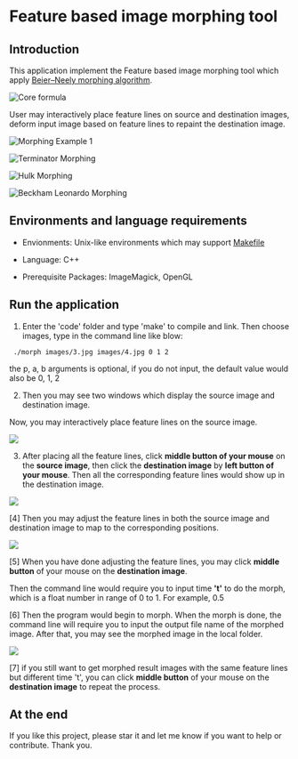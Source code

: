 # Feature based image morphing tool

## Introduction

This application implement the Feature based image morphing tool which apply [Beier–Neely morphing algorithm](https://en.wikipedia.org/wiki/Beier%E2%80%93Neely_morphing_algorithm).

![Core formula](images/phase0.png)

User may interactively place feature lines on source and destination images, deform input image based on feature lines to repaint the destination image.

![Morphing Example 1](images/phase0.png)

![Terminator Morphing](images/phase0.png)

![Hulk Morphing](images/phase0.png)

![Beckham Leonardo Morphing](images/phase0.png)

## Environments and language requirements

* Envionments: Unix-like environments which may support [Makefile](https://en.wikipedia.org/wiki/Makefile)

* Language: C++

* Prerequisite Packages: ImageMagick, OpenGL

## Run the application


1. Enter the 'code' folder and type 'make' to compile and link. Then choose images, type in the command line like blow:

` ./morph images/3.jpg images/4.jpg 0 1 2`

  the p, a, b arguments is optional, if you do not input, the default value would also be 0, 1, 2

2. Then you may see two windows which display the source image and destination image. 

  Now, you may interactively place feature lines on the source image.

  ![](images/phase1.png)

3. After placing all the feature lines, click **middle button of your mouse** on the **source image**, 
  then click the **destination image** by **left button of your mouse**. 
  Then all the corresponding feature lines would show up in the destination image.

  ![](images/phase2.png)

  [4] Then you may adjust the feature lines in both the source image and destination image to map to the corresponding positions.

  ![](images/phase3.png)

  [5] When you have done adjusting the feature lines, you may click **middle button** of your mouse on the **destination image**. 

  Then the command line would require you to input time **'t'** to do the morph, which is a float number in range of 0 to 1.
  For example, 0.5

  [6] Then the program would begin to morph. 
  When the morph is done, the command line will require you to input the output file name of the morphed image. 
  After that, you may see the morphed image in the local folder.

  ![](images/h6.jpg)

  [7] if you still want to get morphed result images with the same feature lines but different time 't', 
  you can click **middle button** of your mouse on the **destination image** to repeat the process.

## At the end

If you like this project, please star it and let me know if you want to help or contribute. Thank you.



